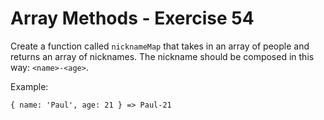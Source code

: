 # Array Methods - Exercise 54

Create a function called `nicknameMap` that takes in an array of people and returns an array of nicknames.
The nickname should be composed in this way: `<name>-<age>`.

Example:

```
{ name: 'Paul', age: 21 } => Paul-21
```
